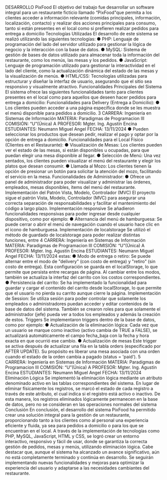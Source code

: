 DESARROLLO
PixFood
El objetivo del trabajo fue desarrollar un software integral para un restaurante ficticio llamado
“PixFood"que permita a los clientes acceder a información relevante (comidas principales,
información, localización, contacto) y realizar dos acciones principales para consumo, tanto si están
presentes en el local como si prefieren realizar pedidos para entrega a domicilio
Tecnologías Utilizadas
El desarrollo de este sistema se realizó utilizando las siguientes tecnologías:
● PHP: Lenguaje de programación del lado del servidor utilizado para gestionar la lógica de
negocio y la interacción con la base de datos.
● MySQL: Sistema de gestión de bases de datos utilizado para almacenar toda la información del
restaurante, como los menús, las mesas y los pedidos.
● JavaScript: Lenguaje de programación utilizado para gestionar la interactividad en el lado del
cliente, como la actualización dinámica del estado de las mesas y la visualización de menús.
● HTML/CSS: Tecnologías utilizadas para estructurar y diseñar la interfaz de usuario,
asegurando que el sitio sea responsivo y visualmente atractivo.
Funcionalidades Principales del Sistema
El sistema ofrece las siguientes funcionalidades tanto para clientes presentes en el local como
para aquellos que deseen hacer pedidos para entrega a domicilio:
Funcionalidades para Delivery (Entrega a Domicilio):
● Los clientes pueden acceder a una página específica donde se les muestra el menú disponible
para pedidos a domicilio.
3
CARRERA: Ingeniería en Sistemas de Información MATERIA: Paradigmas de Programacion III
COMISIÓN: “U”(Única) A PROFESOR: Mgter. Ing. Agustín Encina
ESTUDIANTES: Neumann Miguel Angel FECHA: 13/11/2024
● Pueden seleccionar los productos que desean pedir, realizar el pago y optar por la opción de
entrega a domicilio.
Funcionalidades para el Local Físico (Clientes en el Restaurante):
● Visualización de Mesas: Los clientes pueden ver el estado de las mesas, si están disponibles u
ocupadas, para que puedan elegir una mesa disponible al llegar.
● Selección de Menú: Una vez sentados, los clientes pueden visualizar el menú del restaurante y
elegir los platos que desean consumir.
● Llamada al Mozo: Los clientes tienen la opción de presionar un botón para solicitar la
atención del mozo, facilitando el servicio en la mesa.
Funcionalidades de Administrador:
● Ofrece un panel de administrador para poder visualizar y administrar las órdenes, empleados,
mesas disponibles, ítems del menú del restaurante.
Implementación del Patrón Vista, Modelo, Controlador (MVC)
El proyecto sigue el patrón Vista, Modelo, Controlador (MVC) para asegurar una correcta
separación de responsabilidades y facilitar el mantenimiento del código a largo plazo.
Implementación responsive
Se añadieron funcionalidades responsivas para poder ingresar desde cualquier dispositivo,
como por ejemplo:
● Alternancia del menú de hamburguesa: Se puede cerrar o abrir el menú de navegación cuando
el usuario hace clic en el icono de hamburguesa.
Implementación de localstorage
Se utilizó el método de guardado de localstorage para poder realizar distintas funciones, entre
4
CARRERA: Ingeniería en Sistemas de Información MATERIA: Paradigmas de Programacion III
COMISIÓN: “U”(Única) A PROFESOR: Mgter. Ing. Agustín Encina
ESTUDIANTES: Neumann Miguel Angel FECHA: 13/11/2024
estas:
● Modo de entrega o retiro: Se puede alternar entre el modo de "delivery" (con costo de entrega)
y "retiro" (sin costo de entrega). Esta configuración se guarda en el localStorage, lo que permite
que persista entre recargas de página. Al cambiar entre los modos, también se actualiza la
interfaz del carrito con los costos correspondientes.
● Persistencia del carrito: Se ha implementado la funcionalidad para guardar y cargar el
contenido del carrito desde localStorage, lo que permite que el usuario no pierda su carrito
aunque cierre la página.
Implementación de Session:
Se utiliza sesión para poder controlar que solamente los empleados o administradores puedan
acceder y editar contenidos de la base de datos del sistema. También se crearon roles para que
solamente el administrador (jefe) pueda ver a todos los empleados y además la creación de estos.
Triggers
Se implementaron triggers dentro de la base de datos, como por ejemplo:
● Actualización de la eliminación lógica:
Cada vez que un usuario se marque como inactivo (activo cambia de TRUE a FALSE), se
actualizará automáticamente el campo fecha_baja con la fecha y hora exacta en que ocurrió ese
cambio.
● Actualización de mesas
Este trigger se activa después de actualizar una fila en la tabla orders (especificado por AFTER
UPDATE). Su propósito es liberar una mesa asociada con una orden cuando el estado de la orden
cambia a pagado (status = 'paid').
5
CARRERA: Ingeniería en Sistemas de Información MATERIA: Paradigmas de Programacion III
COMISIÓN: “U”(Única) A PROFESOR: Mgter. Ing. Agustín Encina
ESTUDIANTES: Neumann Miguel Angel FECHA: 13/11/2024
Eliminación Lógica
Se implementó la eliminación lógica mediante un atributo denominado activo en las tablas
correspondientes del sistema. En lugar de eliminar físicamente los registros, se marcó el estado de cada
registro a través de este atributo, el cual indica si el registro está activo o inactivo. De esta manera, los
registros eliminados lógicamente permanecen en la base de datos, pero no se consideran en las
operaciones normales del sistema
Conclusión
En conclusión, el desarrollo del sistema PixFood ha permitido crear una solución integral para
la gestión de un restaurante, proporcionando tanto a los clientes como al personal una experiencia
eficiente y fluida, ya sea para pedidos a domicilio o para los que se encuentran en el local.
A través de la implementación de tecnologías como PHP, MySQL, JavaScript, HTML y CSS,
se logró crear un entorno interactivo, responsivo y fácil de usar, donde se garantiza la correcta gestión
de pedidos, mesas y menús, utilizando eliminación lógica.
Cabe destacar que, aunque el sistema ha alcanzado un avance significativo, aún no está completamente
terminado y continúa en desarrollo. Se seguirán implementando nuevas funcionalidades y mejoras para
optimizar la experiencia del usuario y adaptarse a las necesidades cambiantes del restaurante.
